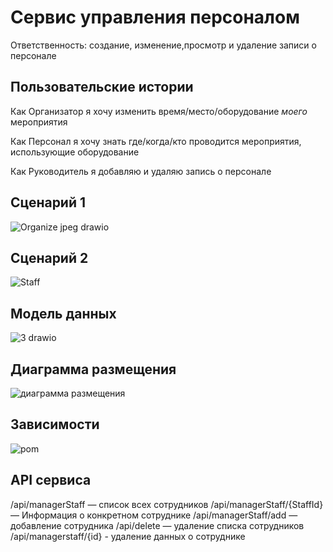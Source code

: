 # Сервис управления персоналом

Ответственность: создание, изменение,просмотр и удаление записи о персонале

## Пользовательские истории

Как Организатор я хочу изменить время/место/оборудование _моего_ мероприятия

Как Персонал я хочу знать где/когда/кто проводится мероприятия, использующие оборудование

Как Руководитель я добавляю и удаляю запись о персонале
 ## Сценарий 1
![Organize jpeg drawio](https://user-images.githubusercontent.com/82897496/164017164-06ff8835-749e-405e-b429-e7c4cc0539c7.png)
## Сценарий 2
![Staff](https://user-images.githubusercontent.com/82897496/164059370-37af0476-d128-4605-878b-2b92e2ba3af8.png)


## Модель данных
![3 drawio](https://user-images.githubusercontent.com/82897496/163939607-78d28ede-680e-4d6d-95c2-03700f9df23e.png)
## Диаграмма размещения
![диаграмма размещения](https://user-images.githubusercontent.com/82897496/164014823-29b00e63-c4b9-4cbe-94da-100e7a111c3b.jpg)

## Зависимости
![pom](https://user-images.githubusercontent.com/82897496/164015499-0fdac1d9-c626-487e-a303-78c039aed5ce.png)

## API сервиса
/api/managerStaff — список всех сотрудников
/api/managerStaff/{StaffId} — Информация о конкретном сотруднике
/api/managerStaff/add — добавление сотрудника
/api/delete — удаление списка сотрудников
/api/managerstaff/{id} - удаление данных о сотруднике
